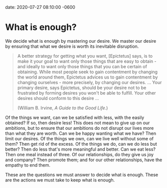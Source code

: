 date: 2020-07-27 08:10:00 -0600

# What is enough?

We decide what is enough by mastering our desire. We master our desire by ensuring that what we desire is worth its inevitable disruption.

> A better strategy for getting what you want, [Epictetus] says, is to make it your goal to want only those things that are easy to obtain - and ideally to want only those things that you can be certain of obtaining. While most people seek to gain contentment by changing the world around them, Epictetus advices us to gain contentment by changing ourselves - more precisely, by changing our desires. ... Your primary desire, says Epictetus, should be your desire not to be frustrated by forming desires you won't be able to fulfill. Your other desires should conform to this desire ...
>
> (William B. Irvine, *A Guide to the Good Life*.)


Of the things we want, can we be satisfied with less, with the easily obtained? If so, then desire less! This does not mean to give up on our ambitions, but to ensure that our ambitions do not disrupt our lives more than what they are worth. Can we be happy wanting what we have? Then limit our desires. Of the things we own, can we live well without some of them? Then get rid of the excess. Of the things we do, can we do less but better? Then do less that's more meaningful and better. Can we eat less? Then one meal instead of three. Of our relationships, do they give us joy and company? Then promote them; and for our other relationships, have the empathy to end them. 

These are the questions we must answer to decide what is enough. These are the actions we must take to keep what is enough.